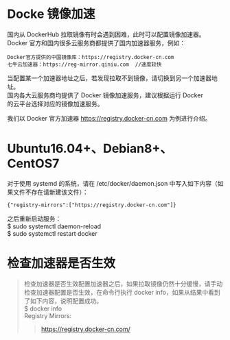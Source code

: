 
# Docke 镜像加速

国内从 DockerHub 拉取镜像有时会遇到困难，此时可以配置镜像加速器。  
Docker 官方和国内很多云服务商都提供了国内加速器服务，例如：

    Docker官方提供的中国镜像库：https://registry.docker-cn.com
    七牛云加速器：https://reg-mirror.qiniu.com  //速度较快

当配置某一个加速器地址之后，若发现拉取不到镜像，请切换到另一个加速器地址。  
国内各大云服务商均提供了 Docker 镜像加速服务，建议根据运行 Docker   
的云平台选择对应的镜像加速服务。

我们以 Docker 官方加速器 https://registry.docker-cn.com 为例进行介绍。

# Ubuntu16.04+、Debian8+、CentOS7

对于使用 systemd 的系统，请在 /etc/docker/daemon.json 中写入如下内容（如果文件不存在请新建该文件）：

    {"registry-mirrors":["https://registry.docker-cn.com"]}

之后重新启动服务：  
      $ sudo systemctl daemon-reload  
      $ sudo systemctl restart docker  

# 检查加速器是否生效

> 检查加速器是否生效配置加速器之后，如果拉取镜像仍然十分缓慢，请手动检查加速器配置是否生效，在命令行执行 docker info，如果从结果中看到了如下内容，说明配置成功。  
> $ docker info  
> Registry Mirrors:  
> >  https://registry.docker-cn.com/  
